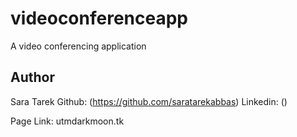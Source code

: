 # videoconferenceapp
A video conferencing application

## Author
Sara Tarek
Github: (https://github.com/saratarekabbas)
Linkedin: ()

Page Link: utmdarkmoon.tk